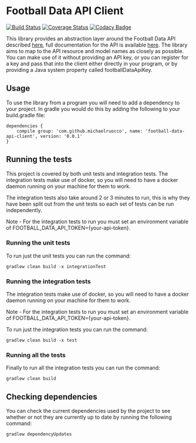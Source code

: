 # Football Data API Client

[![Build Status](https://travis-ci.org/michaelruocco/football-data-api-client.svg?branch=master)](https://travis-ci.org/michaelruocco/football-data-api-client)
[![Coverage Status](https://coveralls.io/repos/github/michaelruocco/football-data-api-client/badge.svg?branch=master)](https://coveralls.io/github/michaelruocco/football-data-api-client?branch=master)
[![Codacy Badge](https://api.codacy.com/project/badge/Grade/8c2e0f78473547eab2ff8ea2e2abd857)](https://www.codacy.com/app/michaelruocco/football-data-api-client?utm_source=github.com&amp;utm_medium=referral&amp;utm_content=michaelruocco/football-data-api-client&amp;utm_campaign=Badge_Grade)

This library provides an abstraction layer around the Football Data API described
[here](http://www.football-data.org/index), full documentation for the API is
available [here](http://www.football-data.org/documentation). The library aims to
map to the API resource and model names as closely as possible. You can make use
of it without providing an API key, or you can register for a key and pass
that into the client either directly in your program, or by providing a Java system
property called footballDataApiKey.

## Usage

To use the library from a program you will need to add a dependency to your project. In
gradle you would do this by adding the following to your build.gradle file:

```
dependencies {
    compile group: 'com.github.michaelruocco', name: 'football-data-api-client', version: '0.0.1'
}
```

## Running the tests

This project is covered by both unit tests and integration tests. The
integration tests make use of docker, so you will need to have a docker
daemon running on your machine for them to work.

The integration tests also take around 2 or 3 minutes to run, this is
why they have been split out from the unit tests so each set of tests
can be run independently.

Note - For the integration tests to run you must set an environment variable of
FOOTBALL_DATA_API_TOKEN={your-api-token}.

### Running the unit tests

To run just the unit tests you can run the command:

```
gradlew clean build -x integrationTest
```

### Running the integration tests

The integration tests make use of docker, so you will need to have a docker
daemon running on your machine for them to work.

Note - For the integration tests to run you must set an environment variable of
FOOTBALL_DATA_API_TOKEN={your-api-token}.

To run just the integration tests you can run the command:

```
gradlew clean build -x test
```

### Running all the tests

Finally to run all the integration tests you can run the command:

```
gradlew clean build
```

## Checking dependencies

You can check the current dependencies used by the project to see whether
or not they are currently up to date by running the following command:

```
gradlew dependencyUpdates
```